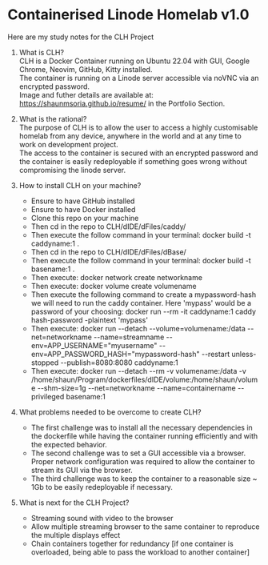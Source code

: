 # Containerised Linode Homelab v1.0

Here are my study notes for the CLH Project

1) What is CLH?
 <br>CLH is a Docker Container running on Ubuntu 22.04 with GUI, Google Chrome, Neovim, GitHub, Kitty installed.
 <br>The container is running on a Linode server accessible via noVNC via an encrypted password.
 <br>Image and futher details are available at: https://shaunmsoria.github.io/resume/ in the Portfolio Section.

2) What is the rational?
 <br>The purpose of CLH is to allow the user to access a highly customisable homelab from any device, anywhere in the world and at any time to work on development project.
 <br>The access to the container is secured with an encrypted password and the container is easily redeployable if something goes wrong without compromising the linode server.
 
 3) How to install CLH on your machine?
    - Ensure to have GitHub installed
    - Ensure to have Docker installed
    - Clone this repo on your machine
    - Then cd in the repo to CLH/dIDE/dFiles/caddy/
    - Then execute the follow command in your terminal: docker build -t caddyname:1 .
    - Then cd in the repo to CLH/dIDE/dFiles/dBase/
    - Then execute the follow command in your terminal: docker build -t basename:1 .
    - Then execute: docker network create networkname
    - Then execute: docker volume create volumename
    - Then execute the following command to create a mypassword-hash we will need to run the caddy container. Here 'mypass' would be a password of your choosing: docker run --rm -it caddyname:1 caddy hash-password -plaintext 'mypass'
    - Then execute: docker run --detach --volume=volumename:/data --net=networkname --name=streamname --env=APP_USERNAME="myusername" --env=APP_PASSWORD_HASH="mypassword-hash" --restart unless-stopped --publish=8080:8080 caddyname:1
    - Then execute: docker run --detach --rm -v volumename:/data -v /home/shaun/Program/dockerfiles/dIDE/volume:/home/shaun/volume  --shm-size=1g --net=networkname --name=containername --privileged basename:1


4) What problems needed to be overcome to create CLH?
   - The first challenge was to install all the necessary dependencies in the dockerfile while having the container running efficiently and with the expected behavior.
   - The second challenge was to set a GUI accessible via a browser. Proper network configuration was required to allow the container to stream its GUI via the browser.
   - The third challenge was to keep the container to a reasonable size ~ 1Gb to be easily redeployable if necessary.
 
 
5) What is next for the CLH Project?
   - Streaming sound with video to the browser
   - Allow multiple streaming browser to the same container to reproduce the multiple displays effect
   - Chain containers together for redundancy [if one container is overloaded, being able to pass the workload to another container]
